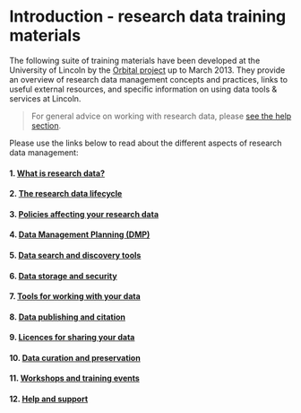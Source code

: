 # Introduction - research data training materials

The following suite of training materials have been developed at the University of Lincoln by the [Orbital project](http://orbital.blogs.lincoln.ac.uk/) up to March 2013. They provide an overview of research data management concepts and practices, links to useful external resources, and specific information on using data tools & services at Lincoln.

> For general advice on working with research data, please [see the help section](https://orbital.lincoln.ac.uk/training-help).

Please use the links below to read about the different aspects of research data management:

#### 1. [What is research data?](https://orbital.lincoln.ac.uk/training-what)
#### 2. [The research data lifecycle](https://orbital.lincoln.ac.uk/training-lifecycle)
#### 3. [Policies affecting your research data](https://orbital.lincoln.ac.uk/training-policies)
#### 4. [Data Management Planning (DMP)](https://orbital.lincoln.ac.uk/training-dmp)
#### 5. [Data search and discovery tools](https://orbital.lincoln.ac.uk/training-discovery)
#### 6. [Data storage and security](https://orbital.lincoln.ac.uk/training-storage)
#### 7. [Tools for working with your data](https://orbital.lincoln.ac.uk/training-tools)
#### 8. [Data publishing and citation](https://orbital.lincoln.ac.uk/training-pubcite)
#### 9. [Licences for sharing your data](https://orbital.lincoln.ac.uk/training-licences)
#### 10. [Data curation and preservation](https://orbital.lincoln.ac.uk/training-preservation)
#### 11. [Workshops and training events](https://orbital.lincoln.ac.uk/training-workshops)
#### 12. [Help and support](https://orbital.lincoln.ac.uk/training-help)